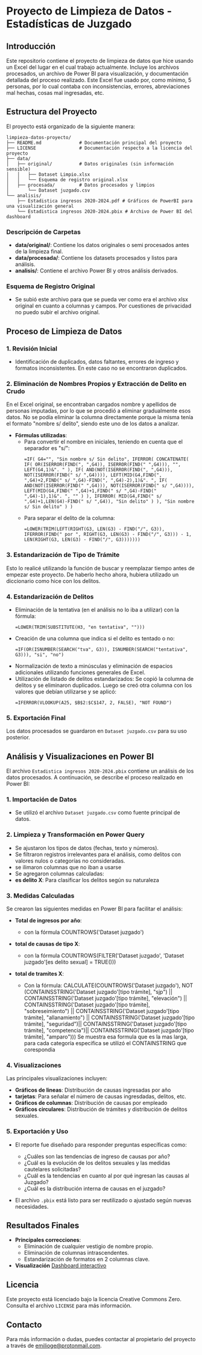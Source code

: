 # Proyecto de Limpieza de Datos - Estadísticas de Juzgado

## Introducción
Este repositorio contiene el proyecto de limpieza de datos que hice usando un Excel del lugar en el cual trabajo actualmente. Incluye los archivos procesados, un archivo de Power BI para visualización, y documentación detallada del proceso realizado. Este Excel fue usado por, como mínimo, 5 personas, por lo cual contaba con inconsistencias, errores, abreviaciones mal hechas, cosas mal ingresadas, etc.

## Estructura del Proyecto

El proyecto está organizado de la siguiente manera:

```
limpieza-datos-proyecto/
├── README.md              # Documentación principal del proyecto
├── LICENSE                # Documentación respecto a la licencia del proyecto
├── data/
│   ├── original/          # Datos originales (sin información sensible)
│   │   ├── Dataset Limpio.xlsx
│   │   └── Esquema de registro original.xlsx
│   ├── procesada/         # Datos procesados y limpios
│       └── Dataset juzgado.csv
└── analisis/
    ├── Estadistica ingresos 2020-2024.pdf # Gráficos de PowerBI para una visualización general
    └── Estadistica ingresos 2020-2024.pbix # Archivo de Power BI del dashboard

```

### Descripción de Carpetas
- **data/original/**: Contiene los datos originales o semi procesados antes de la limpieza final.
- **data/procesada/**: Contiene los datasets procesados y listos para análisis.
- **analisis/**: Contiene el archivo Power BI y otros análisis derivados.

### Esquema de Registro Original
- Se subió este archivo para que se pueda ver como era el archivo xlsx original en cuanto a columnas y campos. Por cuestiones de privacidad no puedo subir el archivo original.

## Proceso de Limpieza de Datos

### 1. Revisión Inicial
- Identificación de duplicados, datos faltantes, errores de ingreso y formatos inconsistentes. En este caso no se encontraron duplicados.

### 2. Eliminación de Nombres Propios y Extracción de Delito en Crudo
En el Excel original, se encontraban cargados nombre y apellidos de personas imputadas, por lo que se procedió a eliminar gradualmente esos datos. No se podía eliminar la columna directamente porque la misma tenía el formato "nombre s/ delito", siendo este uno de los datos a analizar.

- **Fórmulas utilizadas**:
  - Para convertir el nombre en iniciales, teniendo en cuenta que el separador es "s/":
    ```excel
    =IF( G4="", "Sin nombre s/ Sin delito", IFERROR( CONCATENATE( IF( OR(ISERROR(FIND(", ",G4)), ISERROR(FIND(" ",G4))), "", LEFT(G4,1)&". " ), IF( AND(NOT(ISERROR(FIND(", ",G4))), NOT(ISERROR(FIND(" s/ ",G4)))), LEFT(MID(G4,FIND(", ",G4)+2,FIND(" s/ ",G4)-FIND(", ",G4)-2),1)&". ", IF( AND(NOT(ISERROR(FIND(" ",G4))), NOT(ISERROR(FIND(" s/ ",G4)))), LEFT(MID(G4,FIND(" ",G4)+1,FIND(" s/ ",G4)-FIND(" ",G4)-1),1)&". ", "" ) ), IFERROR( MID(G4,FIND(" s/ ",G4)+1,LEN(G4)-FIND(" s/ ",G4)), "Sin delito" ) ), "Sin nombre s/ Sin delito" ) )
    ```
  - Para separar el delito de la columna:
    ```excel
    =LOWER(TRIM(LEFT(RIGHT(G3, LEN(G3) - FIND("/", G3)), IFERROR(FIND(" por ", RIGHT(G3, LEN(G3) - FIND("/", G3))) - 1, LEN(RIGHT(G3, LEN(G3) - FIND("/", G3)))))))
    ```

### 3. Estandarización de Tipo de Trámite
Esto lo realicé utilizando la función de buscar y reemplazar tiempo antes de empezar este proyecto. De haberlo hecho ahora, hubiera utilizado un diccionario como hice con los delitos.

### 4. Estandarización de Delitos
- Eliminación de la tentativa (en el análisis no lo iba a utilizar) con la fórmula:
  ```excel
  =LOWER(TRIM(SUBSTITUTE(H3, "en tentativa", "")))
  ```
- Creación de una columna que indica si el delito es tentado o no:
  ```excel
  =IF(OR(ISNUMBER(SEARCH("tva", G3)), ISNUMBER(SEARCH("tentativa", G3))), "si", "no")
  ```
- Normalización de texto a minúsculas y eliminación de espacios adicionales utilizando funciones generales de Excel.
- Utilización de listado de delitos estandarizados: Se copió la columna de delitos y se eliminaron duplicados. Luego se creó otra columna con los valores que debían utilizarse y se aplicó:
  ```excel
  =IFERROR(VLOOKUP(A25, $B$2:$C$147, 2, FALSE), "NOT FOUND")
  ```

### 5. Exportación Final
Los datos procesados se guardaron en `Dataset juzgado.csv` para su uso posterior.

## Análisis y Visualizaciones en Power BI

El archivo `Estadistica ingresos 2020-2024.pbix` contiene un análisis de los datos procesados. A continuación, se describe el proceso realizado en Power BI:

### 1. Importación de Datos
- Se utilizó el archivo `Dataset juzgado.csv` como fuente principal de datos.

### 2. Limpieza y Transformación en Power Query
- Se ajustaron los tipos de datos (fechas, texto y números).
- Se filtraron registros irrelevantes para el análisis, como delitos con valores nulos o categorías no consideradas.
- se ilimaron columnas que no iban a usarse
- Se agregaron columnas calculadas:
- **es delito X**: Para clasificar los delitos según su naturaleza

### 3. Medidas Calculadas
Se crearon las siguientes medidas en Power BI para facilitar el análisis:

- **Total de ingresos por año**:
  - con la fórmula  COUNTROWS('Dataset juzgado')
  
- **total de causas de tipo X**:
  
  - con la fórmula COUNTROWS(FILTER('Dataset juzgado', 'Dataset juzgado'[es delito sexual] = TRUE()))
  
- **total de tramites X**:
 
  - Con la fórmula: CALCULATE(COUNTROWS('Dataset juzgado'), NOT (CONTAINSSTRING('Dataset juzgado'[tipo trámite], "sjp") || CONTAINSSTRING('Dataset juzgado'[tipo trámite], "elevación") || CONTAINSSTRING('Dataset juzgado'[tipo trámite], "sobreseimiento") || CONTAINSSTRING('Dataset juzgado'[tipo trámite], "allanamiento") || CONTAINSSTRING('Dataset juzgado'[tipo trámite], "seguridad")|| CONTAINSSTRING('Dataset juzgado'[tipo trámite], "competencia")|| CONTAINSSTRING('Dataset juzgado'[tipo trámite], "amparo")))
Se muestra esa formula que es la mas larga, para cada categoría especifica se utilizó el CONTAINSTRING que corespondia

### 4. Visualizaciones
Las principales visualizaciones incluyen:
- **Gráficos de lineas**: Distribución de causas ingresadas por año
- **tarjetas**: Para señalar el número de causas ingresdadas, delitos, etc.
- **Gráficos de columnas**: Distribución de causas por empleado
- **Gráficos circulares**: Distribución de trámites y distribución de delitos sexuales.

### 5. Exportación y Uso
- El reporte fue diseñado para responder preguntas específicas como:
  - ¿Cuáles son las tendencias de ingreso de causas por año?
  - ¿Cuál es la evolución de los delitos sexuales y las medidas cautelares solicitadas?
  - ¿Cuál es la tendencias en cuanto al por qué ingresan las causas al Juzgado?
  - ¿Cuál es la distribución interna de causas en el juzgado?
    
- El archivo `.pbix` está listo para ser reutilizado o ajustado según nuevas necesidades.

## Resultados Finales

- **Principales correcciones**:
  - Eliminación de cualquier vestigio de nombre propio.
  - Eliminación de columnas intrascendentes.
  - Estandarización de formatos en 2 columnas clave.
- **Visualización**
    [Dashboard interactivo](https://app.powerbi.com/view?r=eyJrIjoiZmNlNTgxOGQtMTcyNy00ZmNlLWJkM2ItNDYwNDg4OWYxMDE1IiwidCI6ImMyMjU5NDE5LWRiZGQtNDI5MC05ZWFmLWJhODNiZjQzNDkyNiIsImMiOjR9)


## Licencia
Este proyecto está licenciado bajo la licencia Creative Commons Zero. Consulta el archivo `LICENSE` para más información.

## Contacto
Para más información o dudas, puedes contactar al propietario del proyecto a través de emilioge@protonmail.com.



